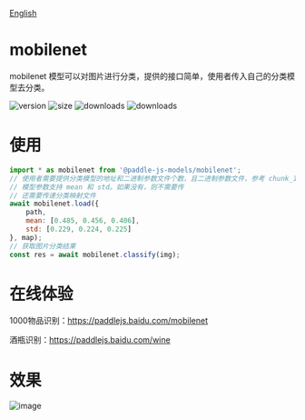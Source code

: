 [English](./README.md)

# mobilenet

mobilenet 模型可以对图片进行分类，提供的接口简单，使用者传入自己的分类模型去分类。

<img src="https://img.shields.io/npm/v/@paddle-js-models/mobilenet?color=success" alt="version"> <img src="https://img.shields.io/bundlephobia/min/@paddle-js-models/mobilenet" alt="size"> <img src="https://img.shields.io/npm/dm/@paddle-js-models/mobilenet?color=orange" alt="downloads"> <img src="https://img.shields.io/npm/dt/@paddle-js-models/mobilenet" alt="downloads">

# 使用

```js
import * as mobilenet from '@paddle-js-models/mobilenet';
// 使用者需要提供分类模型的地址和二进制参数文件个数，且二进制参数文件，参考 chunk_1.dat、chunk_2.dat，...
// 模型参数支持 mean 和 std。如果没有，则不需要传
// 还需要传递分类映射文件
await mobilenet.load({
    path,
    mean: [0.485, 0.456, 0.406],
    std: [0.229, 0.224, 0.225]
}, map);
// 获取图片分类结果
const res = await mobilenet.classify(img);
```
# 在线体验

1000物品识别：https://paddlejs.baidu.com/mobilenet

酒瓶识别：https://paddlejs.baidu.com/wine

# 效果
<img alt="image" src="https://user-images.githubusercontent.com/43414102/156393394-ab1c9e4d-2960-4fcd-ba22-2072fa9b0e9d.png">

